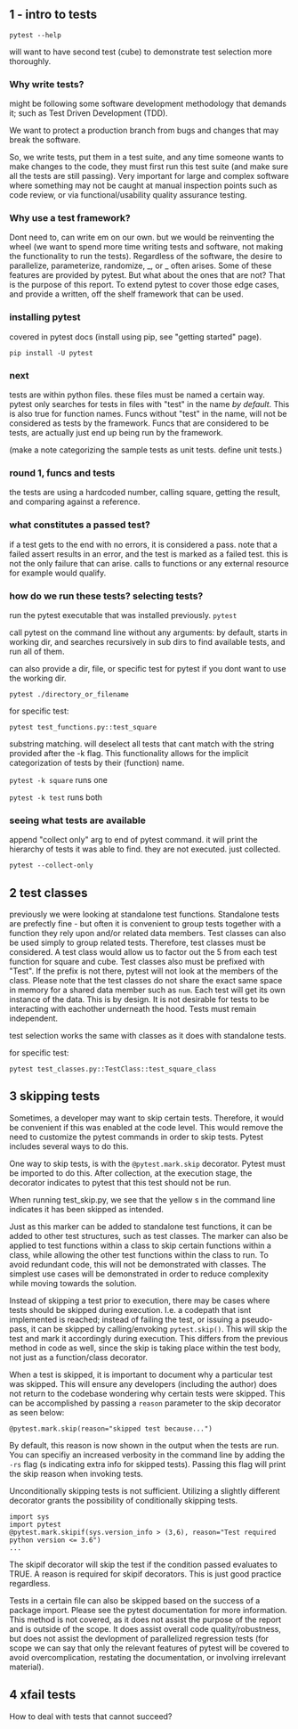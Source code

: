 ## 1 - intro to tests

```pytest --help```

will want to have second test (cube) to demonstrate test selection more thoroughly.

### Why write tests?

might be following some software development methodology that demands it; such as Test Driven Development (TDD).

We want to protect a production branch from bugs and changes that may break the software.

So, we write tests, put them in a test suite, and any time someone wants to make changes to the code, they must first run this test suite (and make sure all the tests are still passing). Very important for large and complex software where something may not be caught at manual inspection points such as code review, or via functional/usability quality assurance testing.

### Why use a test framework?

Dont need to, can write em on our own. but we would be reinventing the wheel (we want to spend more time writing tests and software, not making the functionality to run the tests). Regardless of the software, the desire to parallelize, parameterize, randomize, _, or _ often arises. Some of these features are provided by pytest. But what about the ones that are not? That is the purpose of this report. To extend pytest to cover those edge cases, and provide a written, off the shelf framework that can be used.

### installing pytest

covered in pytest docs (install using pip, see "getting started" page).

```pip install -U pytest```

### next

tests are within python files. these files must be named a certain way. pytest only searches for tests in files with "test" in the name *by default*. This is also true for function names. Funcs without "test" in the name, will not be considered as tests by the framework. Funcs that are considered to be tests, are actually just end up being run by the framework.

(make a note categorizing the sample tests as unit tests. define unit tests.)

### round 1, funcs and tests

the tests are using a hardcoded number, calling square, getting the result, and comparing against a reference.

### what constitutes a passed test?

if a test gets to the end with no errors, it is considered a pass. note that a failed assert results in an error, and the test is marked as a failed test. this is not the only failure that can arise. calls to functions or any external resource for example would qualify. 

### how do we run these tests? selecting tests?

run the pytest executable that was installed previously.
```pytest```

call pytest on the command line without any arguments: by default, starts in working dir, and searches recursively in sub dirs to find available tests, and run all of them.

can also provide a dir, file, or specific test for pytest if you dont want to use the working dir.

```pytest ./directory_or_filename```

for specific test:

```pytest test_functions.py::test_square```

substring matching. will deselect all tests that cant match with the string provided after the -k flag. This functionality allows for the implicit categorization of tests by their (function) name.

```pytest -k square``` runs one

```pytest -k test``` runs both

### seeing what tests are available

append "collect only" arg to end of pytest command. it will print the hierarchy of tests it was able to find. they are not executed. just collected.

```pytest --collect-only```

## 2 test classes

previously we were looking at standalone test functions. Standalone tests are prefectly fine - but often it is convenient to group tests together with a function they rely upon and/or related data members. Test classes can also be used simply to group related tests. Therefore, test classes must be considered. A test class would allow us to factor out the 5 from each test function for square and cube. Test classes also must be prefixed with "Test". If the prefix is not there, pytest will not look at the members of the class. Please note that the test classes do not share the exact same space in memory for a shared data member such as `num`. Each test will get its own instance of the data. This is by design. It is not desirable for tests to be interacting with eachother underneath the hood. Tests must remain independent.

test selection works the same with classes as it does with standalone tests.

for specific test:

```pytest test_classes.py::TestClass::test_square_class```

## 3 skipping tests

Sometimes, a developer may want to skip certain tests. Therefore, it would be convenient if this was enabled at the code level. This would remove the need to customize the pytest commands in order to skip tests. Pytest includes several ways to do this.

One way to skip tests, is with the `@pytest.mark.skip` decorator. Pytest must be imported to do this. After collection, at the execution stage, the decorator indicates to pytest that this test should not be run.

When running test_skip.py, we see that the yellow s in the command line indicates it has been skipped as intended.

Just as this marker can be added to standalone test functions, it can be added to other test structures, such as test classes. The marker can also be applied to test functions within a class to skip certain functions within a class, while allowing the other test functions within the class to run. To avoid redundant code, this will not be demonstrated with classes. The simplest use cases will be demonstrated in order to reduce complexity while moving towards the solution.

Instead of skipping a test prior to execution, there may be cases where tests should be skipped during execution. I.e. a codepath that isnt implemented is reached; instead of failing the test, or issuing a pseudo-pass, it can be skipped by calling/envoking `pytest.skip()`. This will skip the test and mark it accordingly during execution. This differs from the previous method in code as well, since the skip is taking place within the test body, not just as a function/class decorator.

When a test is skipped, it is important to document why a particular test was skipped. This will ensure any developers (including the author) does not return to the codebase wondering why certain tests were skipped. This can be accomplished by passing a `reason` parameter to the skip decorator as seen below:

`@pytest.mark.skip(reason="skipped test because...")`

By default, this reason is now shown in the output when the tests are run. You can specifiy an increased verbosity in the command line by adding the `-rs` flag (s indicating extra info for skipped tests). Passing this flag will print the skip reason when invoking tests.

Unconditionally skipping tests is not sufficient. Utilizing a slightly different decorator grants the possibility of conditionally skipping tests.

```
import sys
import pytest
@pytest.mark.skipif(sys.version_info > (3,6), reason="Test required python version <= 3.6")
...
```

The skipif decorator will skip the test if the condition passed evaluates to TRUE. A reason is required for skipif decorators. This is just good practice regardless. 

Tests in a certain file can also be skipped based on the success of a package import. Please see the pytest documentation for more information. This method is not covered, as it does not assist the purpose of the report and is outside of the scope. It does assist overall code quality/robustness, but does not assist the devlopment of parallelized regression tests (for scope we can say that only the relevant features of pytest will be covered to avoid overcomplication, restating the documentation, or involving irrelevant material).

## 4 xfail tests

How to deal with tests that cannot succeed?
